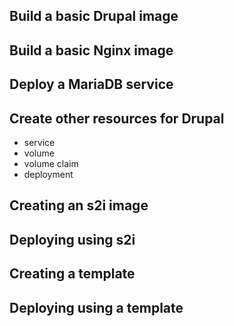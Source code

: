 ## Build a basic Drupal image

## Build a basic Nginx image

## Deploy a MariaDB service

## Create other resources for Drupal
  * service
  * volume
  * volume claim
  * deployment

## Creating an s2i image

## Deploying using s2i

## Creating a template

## Deploying using a template

